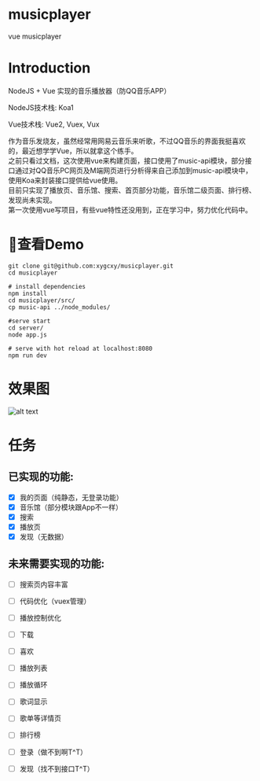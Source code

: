 # musicplayer
vue musicplayer
# Introduction
NodeJS + Vue 实现的音乐播放器（防QQ音乐APP）

NodeJS技术栈: Koa1

Vue技术栈: Vue2, Vuex, Vux

作为音乐发烧友，虽然经常用网易云音乐来听歌，不过QQ音乐的界面我挺喜欢的，最近想学学Vue，所以就拿这个练手。</br>
之前只看过文档，这次使用vue来构建页面，接口使用了music-api模块，部分接口通过对QQ音乐PC网页及M端网页进行分析得来自己添加到music-api模块中，使用Koa来封装接口提供给vue使用。</br>
目前只实现了播放页、音乐馆、搜索、首页部分功能，音乐馆二级页面、排行榜、发现尚未实现。<br/>
第一次使用vue写项目，有些vue特性还没用到，正在学习中，努力优化代码中。<br/>

# 查看Demo
    git clone git@github.com:xygcxy/musicplayer.git
    cd musicplayer

    # install dependencies
    npm install
    cd musicplayer/src/
    cp music-api ../node_modules/

    #serve start
    cd server/
    node app.js

    # serve with hot reload at localhost:8080
    npm run dev
# 效果图
![alt text](./src/assets/demo.gif "Demo")

# 任务
## 已实现的功能:

- [x] 我的页面（纯静态，无登录功能）
- [x] 音乐馆（部分模块跟App不一样）
- [x] 搜索
- [x] 播放页
- [x] 发现（无数据）

## 未来需要实现的功能:

- [ ] 搜索页内容丰富
- [ ] 代码优化（vuex管理）
- [ ] 播放控制优化
- [ ] 下载
- [ ] 喜欢
- [ ] 播放列表
- [ ] 播放循环
- [ ] 歌词显示
- [ ] 歌单等详情页
- [ ] 排行榜
- [ ] 登录（做不到啊T^T）
- [ ] 发现（找不到接口T^T）







